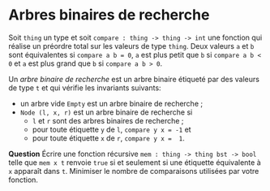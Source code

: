 # Arbres binaires de recherche

Soit `thing` un type et soit `compare : thing -> thing -> int` une fonction qui
réalise un préordre total sur les valeurs de type `thing`. Deux valeurs
`a` et `b` sont équivalentes si `compare a b = 0`, `a` est plus petit
que `b` si `compare a b < 0` et `a` est plus grand que `b` si `compare
a b > 0`.

Un *arbre binaire de recherche* est un arbre binaire étiqueté par des valeurs
de type `t` et qui vérifie les invariants suivants:

- un arbre vide `Empty` est un arbre binaire de recherche ;
- `Node (l, x, r)` est un arbre binaire de recherche si
  - `l` et `r` sont des arbres binaires de recherche ;
  - pour toute étiquette `y` de `l`, `compare y x = -1` et
  - pour toute étiquette `x` de `r`, `compare y x =  1`.

**Question** Écrire une fonction récursive `mem : thing -> thing bst
-> bool` telle que `mem x t` renvoie `true` si et seulement si une
étiquette équivalente à `x` apparaît dans `t`. Minimiser le nombre
de comparaisons utilisées par votre fonction.
